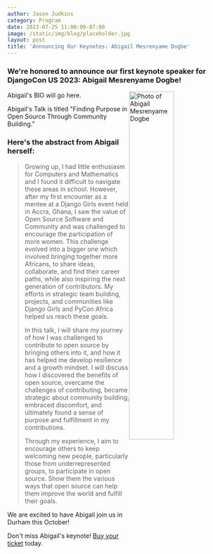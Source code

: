 ```yaml
---
author: Jason Judkins
category: Program
date: 2023-07-25 11:00:00-07:00
image: /static/img/blog/placeholder.jpg
layout: post
title: 'Announcing Our Keynotes: Abigail Mesrenyame Dogbe'
---
```


### We're honored to announce our first keynote speaker for DjangoCon US 2023: Abigail Mesrenyame Dogbe!

<img src="/static/img/blog/placeholder.jpg" alt="Photo of Abigail Mesrenyame Dogbe" style="width:45%; display:block; float:right;" />


Abigail's BIO will go here.

Abigail's Talk is titled "Finding Purpose in Open Source Through Community Building." 

### Here's the abstract from Abigail herself:
 
> Growing up, I had little enthusiasm for Computers and Mathematics and I found it difficult to navigate these areas in school. However, after my first encounter as a mentee at a Django Girls event held in Accra, Ghana, I saw the value of Open Source Software and Community and was challenged to encourage the participation of more women. This challenge evolved into a bigger one which involved bringing together more Africans, to share ideas, collaborate, and find their career paths, while also inspiring the next generation of contributors. My efforts in strategic team building, projects, and communities like Django Girls and PyCon Africa helped us reach these goals.
>
> In this talk, I will share my journey of how I was challenged to contribute to open source by bringing others into it, and how it has helped me develop resilience and a growth mindset. I will discuss how I discovered the benefits of open source, overcame the challenges of contributing, became strategic about community building, embraced discomfort, and ultimately found a sense of purpose and fulfillment in my contributions.
>
> Through my experience, I aim to encourage others to keep welcoming new people, particularly those from underrepresented groups, to participate in open source. Show them the various ways that open source can help them improve the world and fulfill their goals.


We are excited to have Abigail join us in Durham this October!

Don't miss Abigail's keynote! [Buy your ticket]({{site.ticket_link}}) today.